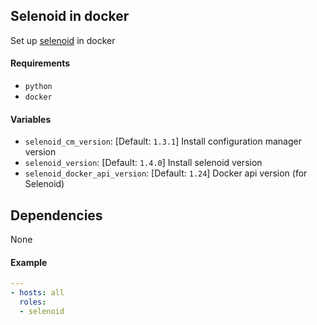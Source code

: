 ## Selenoid in docker

Set up [selenoid](https://github.com/aerokube/selenoid) in docker

#### Requirements

* `python`
* `docker`

#### Variables

* `selenoid_cm_version`: [Default: `1.3.1`] Install configuration manager version
* `selenoid_version`: [Default: `1.4.0`] Install selenoid version
* `selenoid_docker_api_version`: [Default: `1.24`] Docker api version (for Selenoid)

## Dependencies

None

#### Example

```yaml
---
- hosts: all
  roles:
  - selenoid
```
